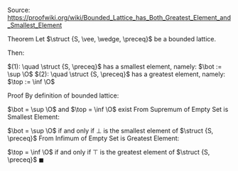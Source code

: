# 

Source: https://proofwiki.org/wiki/Bounded_Lattice_has_Both_Greatest_Element_and_Smallest_Element

Theorem
Let $\struct {S, \vee, \wedge, \preceq}$ be a bounded lattice.

Then:

$(1): \quad \struct {S, \preceq}$ has a smallest element, namely:
$\bot := \sup \O$
$(2): \quad \struct {S, \preceq}$ has a greatest element, namely:
$\top := \inf \O$


Proof
By definition of bounded lattice:

$\bot = \sup \O$ and $\top = \inf \O$ exist
From Supremum of Empty Set is Smallest Element:

$\bot = \sup \O$ if and only if $\bot$ is the smallest element of $\struct {S, \preceq}$
From Infimum of Empty Set is Greatest Element:

$\top = \inf \O$ if and only if $\top$ is the greatest element of $\struct {S, \preceq}$
$\blacksquare$





